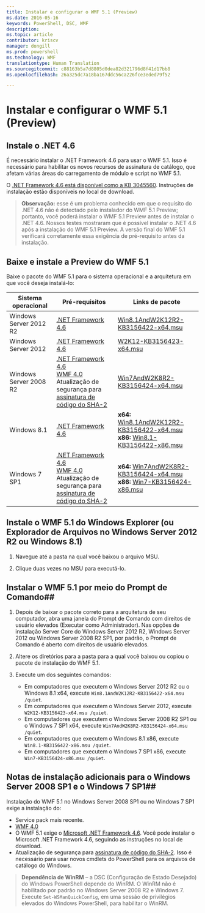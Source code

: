 ```yaml
---
title: Instalar e configurar o WMF 5.1 (Preview)
ms.date: 2016-05-16
keywords: PowerShell, DSC, WMF
description: 
ms.topic: article
contributor: kriscv
manager: dongill
ms.prod: powershell
ms.technology: WMF
translationtype: Human Translation
ms.sourcegitcommit: c88163b5a7d8805d0dea82d321796d8f41d17bb8
ms.openlocfilehash: 26a325dc7a18ba167ddc56ca226fce3eded79f52

---
```


# Instalar e configurar o WMF 5.1 (Preview) #

## Instale o .NET 4.6
É necessário instalar o .NET Framework 4.6 para usar o WMF 5.1. Isso é necessário para habilitar os novos recursos de assinatura de catálogo, que afetam várias áreas do carregamento de módulo e script no WMF 5.1. 

O [.NET Framework 4.6 está disponível como a KB 3045560](https://support.microsoft.com/en-us/kb/3045560). Instruções de instalação estão disponíveis no local de download.

> **Observação:** esse é um problema conhecido em que o requisito do .NET 4.6 não é detectado pelo instalador do WMF 5.1 Preview; portanto, você poderá instalar o WMF 5.1 Preview antes de instalar o .NET 4.6. Nossos testes mostraram que é possível instalar o .NET 4.6 após a instalação do WMF 5.1 Preview. A versão final do WMF 5.1 verificará corretamente essa exigência de pré-requisito antes da instalação. 

## Baixe e instale a Preview do WMF 5.1

Baixe o pacote do WMF 5.1 para o sistema operacional e a arquitetura em que você deseja instalá-lo:

| Sistema operacional       | Pré-requisitos | Links de pacote             |
|------------------------|---------------|---------------------------|
| Windows Server 2012 R2 | [.NET Framework 4.6](https://support.microsoft.com/en-us/kb/3045560) | [Win8.1AndW2K12R2-KB3156422-x64.msu](http://go.microsoft.com/fwlink/?LinkID=823586)|
| Windows Server 2012    | [.NET Framework 4.6](https://support.microsoft.com/en-us/kb/3045560) | [W2K12-KB3156423-x64.msu](http://go.microsoft.com/fwlink/?LinkID=823587)|
| Windows Server 2008 R2 | [.NET Framework 4.6](https://support.microsoft.com/en-us/kb/3045560) </br> [WMF 4.0](http://www.microsoft.com/en-us/download/details.aspx?id=40855) </br> Atualização de segurança para [assinatura de código do SHA-2](https://technet.microsoft.com/en-us/library/security/3033929) | [Win7AndW2K8R2-KB3156424-x64.msu](http://go.microsoft.com/fwlink/?LinkID=823588) |
| Windows 8.1            | [.NET Framework 4.6](https://support.microsoft.com/en-us/kb/3045560) | **x64:** [Win8.1AndW2K12R2-KB3156422-x64.msu](http://go.microsoft.com/fwlink/?LinkID=823586) </br> **x86:** [Win8.1-KB3156422-x86.msu](http://go.microsoft.com/fwlink/?LinkID=823589) |
| Windows 7 SP1          | [.NET Framework 4.6](https://support.microsoft.com/en-us/kb/3045560) </br> [WMF 4.0](http://www.microsoft.com/en-us/download/details.aspx?id=40855) </br> Atualização de segurança para [assinatura de código do SHA-2](https://technet.microsoft.com/en-us/library/security/3033929) | **x64:** [Win7AndW2K8R2-KB3156424-x64.msu](http://go.microsoft.com/fwlink/?LinkID=823588) </br> **x86:** [Win7-KB3156424-x86.msu](http://go.microsoft.com/fwlink/?LinkID=823590) |


## Instale o WMF 5.1 do Windows Explorer (ou Explorador de Arquivos no Windows Server 2012 R2 ou Windows 8.1)

1. Navegue até a pasta na qual você baixou o arquivo MSU.

2. Clique duas vezes no MSU para executá-lo.

## Instalar o WMF 5.1 por meio do Prompt de Comando##

1. Depois de baixar o pacote correto para a arquitetura de seu computador, abra uma janela do Prompt de Comando com direitos de usuário elevados (Executar como Administrador). Nas opções de instalação Server Core do Windows Server 2012 R2, Windows Server 2012 ou Windows Server 2008 R2 SP1, por padrão, o Prompt de Comando é aberto com direitos de usuário elevados.

2. Altere os diretórios para a pasta para a qual você baixou ou copiou o pacote de instalação do WMF 5.1.

3. Execute um dos seguintes comandos:
    - Em computadores que executem o Windows Server 2012 R2 ou o Windows 8.1 x64, execute `Win8.1AndW2K12R2-KB3156422-x64.msu /quiet`.
    - Em computadores que executem o Windows Server 2012, execute `W2K12-KB3156423-x64.msu /quiet`.
    - Em computadores que executem o Windows Server 2008 R2 SP1 ou o Windows 7 SP1 x64, execute `Win7AndW2K8R2-KB3156424-x64.msu /quiet`.
    - Em computadores que executem o Windows 8.1 x86, execute `Win8.1-KB3156422-x86.msu /quiet`.
    - Em computadores que executem o Windows 7 SP1 x86, execute `Win7-KB3156424-x86.msu /quiet`.

## Notas de instalação adicionais para o Windows Server 2008 SP1 e o Windows 7 SP1##
Instalação do WMF 5.1 no Windows Server 2008 SP1 ou no Windows 7 SP1 exige a instalação do:
- Service pack mais recente.
- [WMF 4.0](http://www.microsoft.com/en-us/download/details.aspx?id=40855)
- O WMF 5.1 exige o [Microsoft .NET Framework 4.6](https://support.microsoft.com/en-us/kb/3045560). Você pode instalar o Microsoft .NET Framework 4.6, seguindo as instruções no local de download.
- Atualização de segurança para [assinatura de código do SHA-2](https://technet.microsoft.com/en-us/library/security/3033929). Isso é necessário para usar novos cmdlets do PowerShell para os arquivos de catálogo do Windows. 

> **Dependência de WinRM** – a DSC (Configuração de Estado Desejado) do Windows PowerShell depende do WinRM. O WinRM não é habilitado por padrão no Windows Server 2008 R2 e Windows 7. Execute `Set-WSManQuickConfig`, em uma sessão de privilégios elevados do Windows PowerShell, para habilitar o WinRM.




<!--HONumber=Aug16_HO3-->


